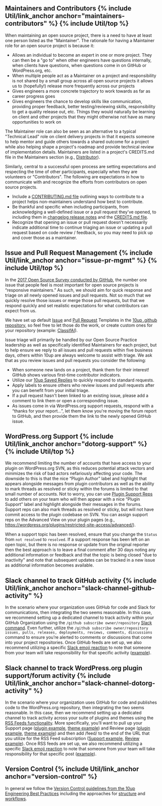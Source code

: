<h2 id="maintainers-contributors" class="anchor-heading">Maintainers and Contributors {% include Util/link_anchor anchor="maintainers-contributors" %} {% include Util/top %}</h2>

When maintaining an open source project, there is a need to have at least one person listed as the "Maintainer".  The rationale for having a Maintainer role for an open source project is because it:

- Allows an individual to become an expert in one or more project. They can then be a "go to" when other engineers have questions internally, when clients have questions, when questions come in on GitHub or WordPress.org, etc.
- When multiple people act as a Maintainer on a project and responsibility is not shared by a small group across all open source projects it allows us to (hopefully!) release more frequently across our projects
- Gives engineers a more concrete trajectory to work towards as far as career progress goes
- Gives engineers the chance to develop skills like communication, providing proper feedback, better testing/reviewing skills, responsibility to get a quality release out, etc. Things they would naturally be learning on client and other projects that they might otherwise not have as many opportunities to work on

The Maintainer role can also be seen as an alternative to a typical "Technical Lead" role on client delivery projects in that it expects someone to help mentor and guide others towards a shared outcome for a project while also helping shape a project's roadmap and provide technical review of implementation details.  Maintainers are listed in a project's CREDITS.md file in the Maintainers section (e.g., [Distributor](https://github.com/10up/distributor/blob/develop/CREDITS.md)).

Similarly, central to a successful open process are setting expectations and respecting the time of other participants, especially when they are volunteers or "Contributors".  The following are expectations in how to communicate with and recognize the efforts from contributors on open source projects.

- Include a [CONTRIBUTING.md file](https://10up.github.io/Open-Source-Best-Practices/community/#contributing) outlining ways to contribute to a project helps non-maintainers understand how best to contribute.
- Be thankful and specific when including participants, from acknowledging a well-defined issue or a pull request they've opened, to including them in [changelog release notes](https://10up.github.io/Open-Source-Best-Practices/releasing/#changelog) and the [CREDITS.md file](https://10up.github.io/Open-Source-Best-Practices/releasing/#credit-management).
- Recognize that opening an issue or pull request doesn't necessarily indicate additional time to continue triaging an issue or updating a pull request based on code review / feedback, so you may need to pick up and cover those as a maintainer.

<h2 id="issue-pr-mgmt" class="anchor-heading">Issue and Pull Request Management {% include Util/link_anchor anchor="issue-pr-mgmt" %} {% include Util/top %}</h2>

In the [2017 Open Source Survey conducted by GitHub](https://opensourcesurvey.org/2017/), the number one issue that people feel is most important for open source projects is “responsive maintainers.”  As such, we should aim for quick response and triage on all newly opened issues and pull requests.  Not so much that we quickly resolve those issues or merge those pull requests, but that we respond quickly and set realistic expectations for what contributors can expect from us.

We have set up default [Issue](https://github.com/10up/.github/tree/trunk/ISSUE_TEMPLATE) and [Pull Request](https://github.com/10up/.github/blob/trunk/PULL_REQUEST_TEMPLATE.md) Templates in the [10up .github repository](https://github.com/10up/.github), so feel free to let those do the work, or create custom ones for your repository (example: [ClassifAI](https://github.com/10up/classifai/tree/develop/.github)).

Issue triage will primarily be handled by our Open Source Practice leadership as well as specifically identified Maintainers for each project, but to help ensure we reply to all issues and pull requests within five business days, others within 10up are always welcome to assist with triage.  We ask that as you review issues and pull requests you consider the following:

- When someone new lands on a project, thank them for their interest! GitHub shows various first-time contributor indicators.
- Utilize our [10up Saved Replies](https://github.com/10up/.github/blob/trunk/.github/SAVED_REPLIES.md) to quickly respond to standard requests.
- Apply labels to ensure others who review issues and pull requests after you can benefit from your initial triage.
- If a pull request hasn't been linked to an existing issue, please add a comment to link them or open a corresponding issue.
- As issues come in via WordPress.org support requests, respond with a “thanks for your report…”, let them know you're moving the forum report to GitHub, and then provide them the link to the newly opened GitHub issue.

<h2 id="dotorg-support-reps" class="anchor-heading">WordPress.org Support {% include Util/link_anchor anchor="dotorg-support" %} {% include Util/top %}</h2>

We recommend limiting the number of accounts that have access to your plugin on WordPress.org SVN, as this reduces potential attack vectors and minimizes the risk of bad actors nefariously affecting your code.  The downside to this is that the nice “Plugin Author” label and highlight that appears alongside messages from plugin contributors as well as the ability to mark threads as resolved or sticky within the forums is limited to that small number of accounts.  Not to worry, you can use [Plugin Support Reps](https://make.wordpress.org/plugins/2017/09/04/plugin-support-reps/) to add others on your team who will then appear with a nice “Plugin Support” label and highlight alongside their messages in the forums.  Support reps can also mark threads as resolved or sticky, but will not have commit access to the plugin codebase on SVN.  You can assign support reps on the Advanced View on your plugin pages (e.g., https://wordpress.org/plugins/restricted-site-access/advanced/).

When a support topic has been resolved, ensure that you change the `Status` from `not resolved` to `resolved`.  If a support response has been left on an open topic, but there is no response or update from the original reporter then the best approach is to leave a final comment after 30 days noting any additional information or feedback and that the topic is being closed "due to inactivity" and note that subsequent updates can be tracked in a new issue as additional information becomes available.

<h2 id="slack-channel-github-activity" class="anchor-heading">Slack channel to track GitHub activity {% include Util/link_anchor anchor="slack-channel-github-activity" %}</h2>

In the scenario where your organization uses GitHub for code and Slack for communications, then integrating the two seems reasonable.  In this case, we recommend setting up a dedicated channel to track activity within your GitHub Organization using the `/github subscribe owner/repository` [Slack command](https://get.slack.help/hc/en-us/articles/232289568-GitHub-for-Slack).  Even further, utilize the `/github subscribe owner/repository issues, pulls, releases, deployments, reviews, comments, discussions` command to ensure you’re alerted to comments or discussions that come into your project repositories.  Once GitHub feeds are set up, we also recommend utilizing a specific [Slack emoji reaction](https://get.slack.help/hc/en-us/articles/206870317-Emoji-reactions) to note that someone from your team will take responsibility for that specific activity ([example](https://slackmojis.com/emojis/1588-onit/)).

<h2 id="slack-channel-dotorg-activity" class="anchor-heading">Slack channel to track WordPress.org plugin support/forum activity {% include Util/link_anchor anchor="slack-channel-dotorg-activity" %}</h2>

In the scenario where your organization uses GitHub for code and publishes code to the WordPress.org repository, then integrating the two seems reasonable.  In this case, then we recommend setting up a dedicated channel to track activity across your suite of plugins and themes using the [RSS Feeds functionality](https://get.slack.help/hc/en-us/articles/218688467-Add-RSS-feeds-to-Slack).  More specifically, you’ll want to pull up your Support page ([plugin example](https://wordpress.org/support/plugin/elasticpress/), [theme example](https://wordpress.org/support/theme/twentynineteen/)) and Review page ([plugin example](https://wordpress.org/plugins/elasticpress/#reviews), [theme example](https://wordpress.org/support/theme/twentynineteen/reviews/)) and then add /feed/ to the end of the URL that you utilize for the RSS Feed subscription ([Support example](https://wordpress.org/support/plugin/elaticpress/feed/), [Review example](https://wordpress.org/support/plugin/elasticpress/reviews/feed/)).  Once RSS feeds are set up, we also recommend utilizing a specific [Slack emoji reaction](https://get.slack.help/hc/en-us/articles/206870317-Emoji-reactions) to note that someone from your team will take responsibility for that specific post ([example](https://slackmojis.com/emojis/1588-onit/)).

<h2 id="version-control" class="anchor-heading">Version Control {% include Util/link_anchor anchor="version-control" %}</h2>

In general we follow the [Version Control guidelines from the 10up Engineering Best Practices](https://10up.github.io/Engineering-Best-Practices/version-control/#top) including the approaches for [structure](https://10up.github.io/Engineering-Best-Practices/version-control/#structure-package-management) and [workflows](https://10up.github.io/Engineering-Best-Practices/version-control/#workflows).
